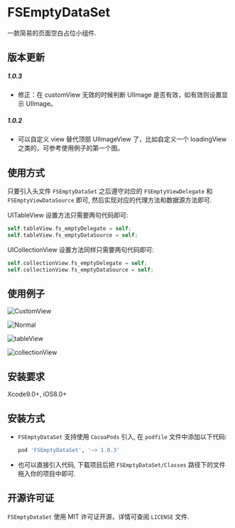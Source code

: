 # FSEmptyDataSet
一款简易的页面空白占位小组件.

## 版本更新
##### 1.0.3
* 修正：在 customView 无效的时候判断 UIImage 是否有效，如有效则设置显示 UIImage。

##### 1.0.2
* 可以自定义 view 替代顶部 UIImageView 了，比如自定义一个 loadingView 之类的，可参考使用例子的第一个图。

## 使用方式

只要引入头文件 `FSEmptyDataSet` 之后遵守对应的 `FSEmptyViewDelegate` 和 ` FSEmptyViewDataSource` 即可, 然后实现对应的代理方法和数据源方法即可.

UITableView 设置方法只需要两句代码即可:

```objective-c
self.tableView.fs_emptyDelegate = self;
self.tableView.fs_emptyDataSource = self;
```

UICollectionView 设置方法同样只需要两句代码即可:

```objective-c
self.collectionView.fs_emptyDelegate = self;
self.collectionView.fs_emptyDataSource = self;
```



## 使用例子

![CustomView](https://i.loli.net/2018/11/04/5bdeb7f8e6931.gif)

![Normal](https://i.loli.net/2018/11/04/5bdea55d3e883.png)

![tableView](https://i.loli.net/2018/11/04/5bdea55ee502d.png) 

![collectionView](https://i.loli.net/2018/11/04/5bdea55d3e924.png)

## 安装要求

Xcode9.0+, iOS8.0+

## 安装方式

* `FSEmptyDataSet` 支持使用 `CocoaPods` 引入, 在 `podfile` 文件中添加以下代码:

    ```ruby
    pod 'FSEmptyDataSet', '~> 1.0.3'
    ```

* 也可以直接引入代码, 下载项目后把 `FSEmptyDataSet/Classes` 路径下的文件拖入你的项目中即可.

## 开源许可证

`FSEmptyDataSet` 使用 MIT 许可证开源，详情可查阅 `LICENSE` 文件.


